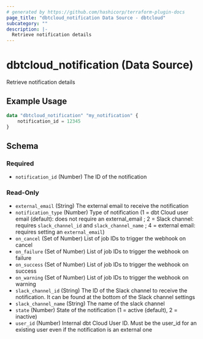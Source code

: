 ```yaml
---
# generated by https://github.com/hashicorp/terraform-plugin-docs
page_title: "dbtcloud_notification Data Source - dbtcloud"
subcategory: ""
description: |-
  Retrieve notification details
---
```


# dbtcloud_notification (Data Source)

Retrieve notification details

## Example Usage

```terraform
data "dbtcloud_notification" "my_notification" {
    notification_id = 12345
}
```

<!-- schema generated by tfplugindocs -->
## Schema

### Required

- `notification_id` (Number) The ID of the notification

### Read-Only

- `external_email` (String) The external email to receive the notification
- `notification_type` (Number) Type of notification (1 = dbt Cloud user email (default): does not require an external_email ; 2 = Slack channel: requires `slack_channel_id` and `slack_channel_name` ; 4 = external email: requires setting an `external_email`)
- `on_cancel` (Set of Number) List of job IDs to trigger the webhook on cancel
- `on_failure` (Set of Number) List of job IDs to trigger the webhook on failure
- `on_success` (Set of Number) List of job IDs to trigger the webhook on success
- `on_warning` (Set of Number) List of job IDs to trigger the webhook on warning
- `slack_channel_id` (String) The ID of the Slack channel to receive the notification. It can be found at the bottom of the Slack channel settings
- `slack_channel_name` (String) The name of the slack channel
- `state` (Number) State of the notification (1 = active (default), 2 = inactive)
- `user_id` (Number) Internal dbt Cloud User ID. Must be the user_id for an existing user even if the notification is an external one
